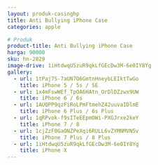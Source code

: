 ```yaml
---
layout: produk-casinghp
title: Anti Bullying iPhone Case
categories: apple

# Produk
product-title: Anti Bullying iPhone Case
harga: 90000
sku: hn-2829
image-drive: 1iHtdwqU5zuR9qkLfGEcDw3M-6e0IY8Yg
gallery:
  - url: 1tPaj7S-7aUN7O6GmtnHneybLEIktTwGo
    title: iPhone 5 / 5s / SE
  - url: 1x4mFswWEf_TpOA6HAtn_OrDlDZzwx9UW
    title: iPhone 6 / 6s
  - url: 1AUQPP9qzFiRoLPmFtmehZ42uuvaIDlmE
    title: iPhone 6 Plus / 6s Plus
  - url: 1qRPvok-f9sITeEEpmOWi-PXGJrxe2keY
    title: iPhone 7 / 8
  - url: 1cjZzF0GaONZPeXqi6RULL6vZYMNMVN5v
    title: iPhone 7 Plus / 8 Plus
  - url: 1iHtdwqU5zuR9qkLfGEcDw3M-6e0IY8Yg
    title: iPhone X
---
```

